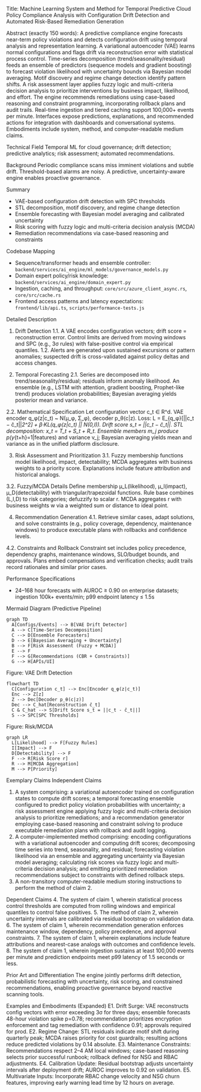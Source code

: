 Title: Machine Learning System and Method for Temporal Predictive Cloud Policy Compliance Analysis with Configuration Drift Detection and Automated Risk-Based Remediation Generation

Abstract (exactly 150 words):
A predictive compliance engine forecasts near-term policy violations and detects configuration drift using temporal analysis and representation learning. A variational autoencoder (VAE) learns normal configurations and flags drift via reconstruction error with statistical process control. Time-series decomposition (trend/seasonality/residual) feeds an ensemble of predictors (sequence models and gradient boosting) to forecast violation likelihood with uncertainty bounds via Bayesian model averaging. Motif discovery and regime change detection identify pattern shifts. A risk assessment layer applies fuzzy logic and multi-criteria decision analysis to prioritize interventions by business impact, likelihood, and effort. The engine recommends remediations using case-based reasoning and constraint programming, incorporating rollback plans and audit trails. Real-time ingestion and tiered caching support 100,000+ events per minute. Interfaces expose predictions, explanations, and recommended actions for integration with dashboards and conversational systems. Embodiments include system, method, and computer-readable medium claims.

Technical Field
Temporal ML for cloud governance; drift detection; predictive analytics; risk assessment; automated recommendations.

Background
Periodic compliance scans miss imminent violations and subtle drift. Threshold-based alarms are noisy. A predictive, uncertainty-aware engine enables proactive governance.

Summary
- VAE-based configuration drift detection with SPC thresholds
- STL decomposition, motif discovery, and regime change detection
- Ensemble forecasting with Bayesian model averaging and calibrated uncertainty
- Risk scoring with fuzzy logic and multi-criteria decision analysis (MCDA)
- Remediation recommendations via case-based reasoning and constraints

Codebase Mapping
- Sequence/transformer heads and ensemble controller: `backend/services/ai_engine/ml_models/governance_models.py`
- Domain expert policy/risk knowledge: `backend/services/ai_engine/domain_expert.py`
- Ingestion, caching, and throughput: `core/src/azure_client_async.rs`, `core/src/cache.rs`
- Frontend access patterns and latency expectations: `frontend/lib/api.ts`, `scripts/performance-tests.js`

Detailed Description
1. Drift Detection
1.1. A VAE encodes configuration vectors; drift score = reconstruction error. Control limits are derived from moving windows and SPC (e.g., 3σ rules) with false-positive control via empirical quantiles.
1.2. Alerts are generated upon sustained excursions or pattern anomalies; suspected drift is cross-validated against policy deltas and access changes.

2. Temporal Forecasting
2.1. Series are decomposed into trend/seasonality/residual; residuals inform anomaly likelihood. An ensemble (e.g., LSTM with attention, gradient boosting, Prophet-like trend) produces violation probabilities; Bayesian averaging yields posterior mean and variance.

2.2. Mathematical Specification
Let configuration vector c_t ∈ R^d. VAE encoder q_φ(z|c_t) ~ N(μ_φ, Σ_φ), decoder p_θ(c|z). Loss: L = E_{q_φ}[||c_t − ĉ_t||_2^2] + β·KL(q_φ(z|c_t) || N(0,I)). Drift score s_t = ||c_t − ĉ_t||.
STL decomposition: x_t = T_t + S_t + R_t. Ensemble members m_j produce p(y_{t+h}=1|features) and variance v_j; Bayesian averaging yields mean and variance as in the unified platform disclosure.

3. Risk Assessment and Prioritization
3.1. Fuzzy membership functions model likelihood, impact, detectability; MCDA aggregates with business weights to a priority score. Explanations include feature attribution and historical analogs.

3.2. Fuzzy/MCDA Details
Define membership µ_L(likelihood), µ_I(impact), µ_D(detectability) with triangular/trapezoidal functions. Rule base combines (L,I,D) to risk categories; defuzzify to scalar r. MCDA aggregates r with business weights w via a weighted sum or distance to ideal point.

4. Recommendation Generation
4.1. Retrieve similar cases, adapt solutions, and solve constraints (e.g., policy coverage, dependency, maintenance windows) to produce executable plans with rollbacks and confidence levels.

4.2. Constraints and Rollback
Constraint set includes policy precedence, dependency graphs, maintenance windows, SLO/budget bounds, and approvals. Plans embed compensations and verification checks; audit trails record rationales and similar prior cases.

Performance Specifications
- 24–168 hour forecasts with AUROC ≥ 0.90 on enterprise datasets; ingestion 100k+ events/min; p99 endpoint latency ≤ 1.5s

Mermaid Diagram (Predictive Pipeline)
```mermaid
graph TD
  A[Configs/Events] --> B[VAE Drift Detector]
  A --> C[Time-Series Decomposition]
  C --> D[Ensemble Forecasters]
  D --> E[Bayesian Averaging + Uncertainty]
  B --> F[Risk Assessment (Fuzzy + MCDA)]
  E --> F
  F --> G[Recommendations (CBR + Constraints)]
  G --> H[APIs/UI]
```

Figure: VAE Drift Detection
```mermaid
flowchart TD
  C[Configuration c_t] --> Enc[Encoder q_φ(z|c_t)]
  Enc --> Z[z]
  Z --> Dec[Decoder p_θ(c|z)]
  Dec --> C_hat[Reconstruction ĉ_t]
  C & C_hat --> S[Drift Score s_t = ||c_t - ĉ_t||]
  S --> SPC[SPC Thresholds]
```

Figure: Risk/MCDA
```mermaid
graph LR
  L[Likelihood] --> F[Fuzzy Rules]
  I[Impact] --> F
  D[Detectability] --> F
  F --> R[Risk Score r]
  R --> M[MCDA Aggregation]
  M --> P[Priority]
```

Exemplary Claims
Independent Claims
1. A system comprising: a variational autoencoder trained on configuration states to compute drift scores; a temporal forecasting ensemble configured to predict policy violation probabilities with uncertainty; a risk assessment engine applying fuzzy logic and multi-criteria decision analysis to prioritize remediations; and a recommendation generator employing case-based reasoning and constraint solving to produce executable remediation plans with rollback and audit logging.
2. A computer-implemented method comprising: encoding configurations with a variational autoencoder and computing drift scores; decomposing time series into trend, seasonality, and residual; forecasting violation likelihood via an ensemble and aggregating uncertainty via Bayesian model averaging; calculating risk scores via fuzzy logic and multi-criteria decision analysis; and emitting prioritized remediation recommendations subject to constraints with defined rollback steps.
3. A non-transitory computer-readable medium storing instructions to perform the method of claim 2.

Dependent Claims
4. The system of claim 1, wherein statistical process control thresholds are computed from rolling windows and empirical quantiles to control false positives.
5. The method of claim 2, wherein uncertainty intervals are calibrated via residual bootstrap on validation data.
6. The system of claim 1, wherein recommendation generation enforces maintenance window, dependency, policy precedence, and approval constraints.
7. The system of claim 1, wherein explanations include feature attributions and nearest-case analogs with outcomes and confidence levels.
8. The system of claim 1, wherein ingestion sustains at least 100,000 events per minute and prediction endpoints meet p99 latency of 1.5 seconds or less.

Prior Art and Differentiation
The engine jointly performs drift detection, probabilistic forecasting with uncertainty, risk scoring, and constrained recommendations, enabling proactive governance beyond reactive scanning tools.

Examples and Embodiments (Expanded)
E1. Drift Surge: VAE reconstructs config vectors with error exceeding 3σ for three days; ensemble forecasts 48-hour violation spike p=0.78; recommendation prioritizes encryption enforcement and tag remediation with confidence 0.91; approvals required for prod.
E2. Regime Change: STL residuals indicate motif shift during quarterly peak; MCDA raises priority for cost guardrails; resulting actions reduce predicted violations by 0.14 absolute.
E3. Maintenance Constraints: Recommendations respect 2–4 AM local windows; case-based reasoning selects prior successful runbook; rollback defined for NSG and RBAC adjustments.
E4. Calibration Update: Residual bootstrap adjusts uncertainty intervals after deployment drift; AUROC improves to 0.92 on validation.
E5. Multivariate Inputs: Incorporate RBAC change velocity and NSG churn features, improving early warning lead time by 12 hours on average.


